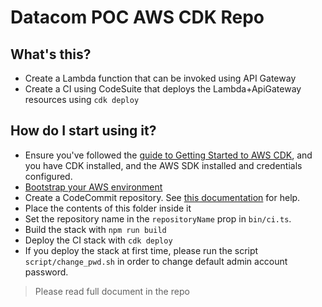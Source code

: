 # Datacom POC AWS CDK Repo

## What's this?
* Create a Lambda function that can be invoked using API Gateway
* Create a CI using CodeSuite that deploys the Lambda+ApiGateway resources using `cdk deploy`

## How do I start using it?
* Ensure you've followed the [guide to Getting Started to AWS CDK](https://docs.aws.amazon.com/cdk/latest/guide/getting_started.html), and you have CDK installed, and the AWS SDK installed and credentials configured. 
* [Bootstrap your AWS environment](https://docs.aws.amazon.com/cdk/latest/guide/serverless_example.html#serverless_example_deploy_and_test)
* Create a CodeCommit repository. See [this documentation](https://docs.aws.amazon.com/codecommit/latest/userguide/how-to-create-repository.html) for help.
* Place the contents of this folder inside it
* Set the repository name in the `repositoryName` prop in `bin/ci.ts`.
* Build the stack with `npm run build`
* Deploy the CI stack with `cdk deploy`
* If you deploy the stack at first time, please run the script `script/change_pwd.sh` in order to change default admin account password.

> Please read full document in the repo 